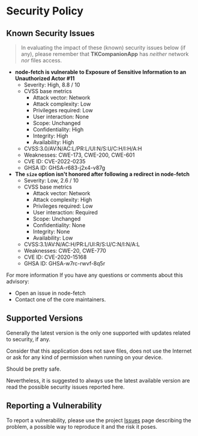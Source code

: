 <!--
© 2022 Marco Bresciani

Copying and distribution of this file, with or without modification,
are permitted in any medium without royalty provided the copyright
notice and this notice are preserved.
This file is offered as-is, without any warranty.

SPDX-FileCopyrightText: 2022 Marco Bresciani

SPDX-License-Identifier: FSFAP
-->
# Security Policy

## Known Security Issues
> In evaluating the impact of these (known) security issues below (if
> any), please remember that **TKCompanionApp** has _neither_ network
> _nor_ files access.

* **node-fetch is vulnerable to Exposure of Sensitive Information to an
  Unauthorized Actor #11**
  * Severity: High, 8.8 / 10
  * CVSS base metrics
    * Attack vector: Network
    * Attack complexity: Low
    * Privileges required: Low
    * User interaction: None
    * Scope: Unchanged
    * Confidentiality: High
    * Integrity: High
    * Availability: High
  * CVSS:3.0/AV:N/AC:L/PR:L/UI:N/S:U/C:H/I:H/A:H
  * Weaknesses: CWE-173, CWE-200, CWE-601
  * CVE ID: CVE-2022-0235
  * GHSA ID: GHSA-r683-j2x4-v87g
* **The `size` option isn't honored after following a redirect in
  node-fetch**
  * Severity: Low, 2.6 / 10
  * CVSS base metrics
    * Attack vector: Network
    * Attack complexity: High
    * Privileges required: Low
    * User interaction: Required
    * Scope: Unchanged
    * Confidentiality: None
    * Integrity: None
    * Availability: Low
  * CVSS:3.1/AV:N/AC:H/PR:L/UI:R/S:U/C:N/I:N/A:L
  * Weaknesses: CWE-20, CWE-770
  * CVE ID: CVE-2020-15168
  * GHSA ID: GHSA-w7rc-rwvf-8q5r

For more information
If you have any questions or comments about this advisory:
* Open an issue in node-fetch
* Contact one of the core maintainers.

## Supported Versions
Generally the latest version is the only one supported with updates
related to security, if any.

Consider that this application does not save files, does not use the
Internet or ask for any kind of permission when running on your device.

Should be pretty safe.

Nevertheless, it is suggested to always use the latest available version
are read the possible security issues reported here.

## Reporting a Vulnerability
To report a vulnerability, please use the project
[Issues](https://github.com/marcoXbresciani/TKCompanionApp/issues) page
describing the problem, a possible way to reproduce it and the risk it
poses.
